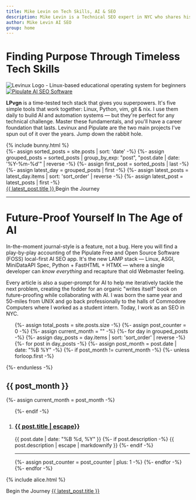 ```yaml
---
title: Mike Levin on Tech Skills, AI & SEO
description: Mike Levin is a Technical SEO expert in NYC who shares his passion for future-proofing tech skills through Linux, Python, vim, and git. With 25+ years of experience in SEO and web development, he helps others master timeless skills while building AI-powered SEO automation systems.
author: Mike Levin AI SEO
group: home
---
```


<script type="application/ld+json">
{
  "@context": "https://schema.org",
  "@type": "WebPage",
  "name": "Mike Levin on Tech Skills, AI & SEO",
  "description": "Discover how to future-proof your tech career with timeless tools like Linux, Python, vim & git (LPvg). Learn from an experienced Technical SEO expert who combines classic skills with modern AI automation.",
  "author": {
    "@type": "Person",
    "name": "Mike Levin"
  },
  "mainEntity": {
    "@type": "Blog",
    "blogPost": []
  }
}
</script>

# Finding Purpose Through Timeless Tech Skills

<div class="logo-container">
    <div class="logo-item">
          <img src="https://mikelev.in/assets/logo/Levinux.PNG" alt="Levinux Logo - Linux-based educational operating system for beginners" />
    </div>
    <div class="logo-item">
          <a href="https://pipulate.com/"><img src="https://mikelev.in/assets/logo/ai-seo-software.png" alt="Pipulate AI SEO Software" /></a>
    </div>
</div>

<div class="bunny-trail">
<p><b>LPvgn</b> is a time-tested tech stack that gives you superpowers. It's five simple tools that work together: Linux, Python, vim, git & nix. I use them daily to build AI and automation systems — but they're perfect for any technical challenge. Master these fundamentals, and you'll have a career foundation that lasts. Levinux and Pipulate are the two main projects I've spun out of it over the years. Jump down the rabbit hole.</p>
{% include bunny.html %}</div>
{%- assign sorted_posts = site.posts | sort: 'date' -%}
{%- assign grouped_posts = sorted_posts | group_by_exp: "post", "post.date | date: '%Y-%m-%d'" | reverse -%}
{%- assign first_post = sorted_posts | last -%}
{%- assign latest_day = grouped_posts | first -%}
{%- assign latest_posts = latest_day.items | sort: 'sort_order' | reverse -%}
{%- assign latest_post = latest_posts | first -%}
<div class="next-post">
  <div class="previous-post placeholder"></div>
  <div class="next-post wiggle-prompt">
    <a href="https://mikelev.in{{ latest_post.url }}">
      <span>{{ latest_post.title }}</span>
    </a>
    <span class="nav-label">Begin the Journey</span>
  </div>
</div>

---

# Future-Proof Yourself In The Age of AI

In-the-moment journal-style is a feature, not a bug. Here you will find a play-by-play accounting of the Pipulate Free and Open Source Software (FOSS) local-first AI SEO app. It's the new LAMP stack — Linux, ASGI, MiniDataAPI Spec, Python + FastHTML + HTMX — where a single developer can *know everything* and recapture that old Webmaster feeling.

Every article is also a super-prompt for AI to help me iteratively tackle the next problem, creating the fodder for an organic "writes itself" book on future-proofing while collaborating with AI. I was born the same year and 50-miles from UNIX and go back professionally to the halls of Commodore Computers where I worked as a student intern. Today, I work as an SEO in NYC.

<ol reversed id="index">
  {%- assign total_posts = site.posts.size -%}
  {%- assign post_counter = 0 -%}
  {%- assign current_month = "" -%}
  {%- for day in grouped_posts -%}
    {%- assign day_posts = day.items | sort: 'sort_order' | reverse -%}
    {%- for post in day_posts -%}
      {%- assign post_month = post.date | date: "%B %Y" -%}
      {%- if post_month != current_month -%}
        {%- unless forloop.first -%}</ol>{%- endunless -%}
        <h2 id="{{ post_month }}">{{ post_month }}</h2>
        {%- assign current_month = post_month -%}
        <ol reversed start="{{ total_posts | minus: post_counter }}">
      {%- endif -%}
      <li value="{{ total_posts | minus: post_counter }}">
        <h3 id="{{ post.title | slugify }}"><a href="https://mikelev.in{{ post.url }}" class="arrow-link">{{ post.title | escape}}</a></h3>
        <span class="post-date">{{ post.date | date: "%B %d, %Y" }}</span>
        {%- if post.description -%}
          {{ post.description | escape | markdownify }}
        {%- endif -%}
        <script type="application/ld+json">{
          "@context": "https://schema.org",
          "@type": "BlogPosting",
          "headline": "{{ post.title }}",
          "datePublished": "{{ post.date | date_to_xmlschema }}",
          "url": "https://mikelev.in{{ post.url }}"
        }</script>
        <hr></li>
      {%- assign post_counter = post_counter | plus: 1 -%}
    {%- endfor -%}
  {%- endfor -%}
</ol>

{% include alice.html %}

<div class="next-post">
  <div class="previous-post placeholder"></div>
  <div class="next-post">
    <span class="nav-label">Begin the Journey</span>
    <a href="https://mikelev.in{{ latest_post.url }}">
      <span>{{ latest_post.title }}</span>
    </a>
  </div>
</div>
